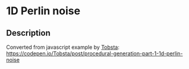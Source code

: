 # 1D Perlin noise

## Description

Converted from javascript example by [Tobsta](https://github.com/Tobsta): https://codepen.io/Tobsta/post/procedural-generation-part-1-1d-perlin-noise


